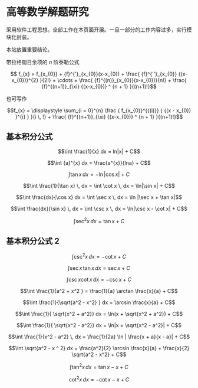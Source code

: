 # 高等数学解题研究


采用软件工程思想。全部工作在本页面开展。一旦一部分的工作内容过多，实行模块化封装。

本站放置重要结论。



带拉格朗日余项的 $n$ 阶泰勒公式

$$ f_{x} = f_{x_{0}} + {f}^{'}_{x_{0}}(x-x_{0}) + \frac{ {f}^{''}_{x_{0}} {(x-x_{0})}^{2} }{2!} + \cdots + \frac{ {f}^{(n)}_{x_{0}}(x-x_{0})}{n!} + \frac{ {f}^{(n+1)}_{\xi} {(x-x_{0})} ^ {n + 1} }{(n+1)!}$$

也可写作

$$f_{x} = \displaystyle \sum_{i = 0}^{n} \frac { f_{x_{0}}^{{(i)}} { {(x - x_{0}) }^{i} } }{i \, !} + \frac{ {f}^{(n+1)}_{\xi} {(x-x_{0})} ^ {n + 1} }{(n+1)!}$$

## 基本积分公式

$$\int \frac{1}{x} dx = ln|x| + C$$

$$\int {a}^{x} dx = \frac{a^{x}}{lna} + C$$

$$\int \tan x \,dx = - \ln|\cos x| + C$$

$$\int \frac{1}{\tan x} \, dx = \int \cot x \, dx = \ln|\sin x| + C$$

$$\int \frac{dx}{\cos x} dx = \int \sec x \, dx = \ln |\sec x + \tan x|$$

$$\int \frac{dx}{\sin x} \, dx = \int \csc x \, dx = \ln|\csc x - \cot x| + C$$

$$\int \sec^{2} x \, dx = \tan x + C$$

## 基本积分公式 2

$$\int \csc^{2} x \, dx = - \cot x + C$$

$$\int \sec x \, \tan x \,dx = \sec x + C$$

$$\int \csc x \cot x \, dx = - \csc x + C$$

$$\int \frac{1}{a^2 + x^2 } = \frac{1}{a} \arctan \frac{x}{a} + C$$

$$\int \frac{1}{\sqrt{a^2 - x^2} } dx = \arcsin \frac{x}{a} + C$$

$$\int \frac{1}{ \sqrt{x^2 + a^2}} dx = \ln(x + \sqrt{x^2 + a^2}) + C$$

$$\int \frac{1}{ \sqrt{x^2 - a^2}} dx = \ln|x + \sqrt{x^2 - a^2}| + C$$

$$\int \frac{1}{x^2 - a^2} \, dx = \frac{1}{2a} \ln | \frac{x + a}{x - a}| + C$$

$$\int \sqrt{a^2 - x ^ 2} dx = \frac{a^2}{2} \arcsin \frac{x}{a} + \frac{x}{2} \sqrt{a^2 - x^2} + C$$

$$\int \tan^2 x \, dx = \tan x - x + C$$

$$\cot^2 x \, dx = - \cot x - x + C$$





